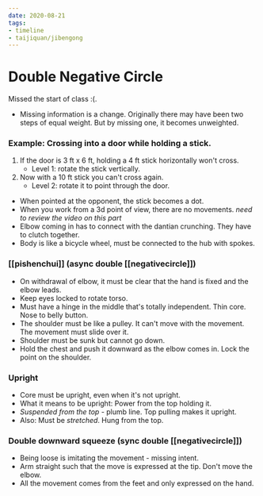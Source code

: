 ```yaml
---
date: 2020-08-21
tags:
- timeline
- taijiquan/jibengong
---
```


# Double Negative Circle

Missed the start of class :(.

* Missing information is a change.  Originally there may have been two steps of equal weight.  But by missing one, it becomes unweighted.

### Example: Crossing into a door while holding a stick.
1. If the door is 3 ft x 6 ft, holding a 4 ft stick horizontally won't cross.
   * Level 1: rotate the stick vertically.
2. Now with a 10 ft stick you can't cross again.
   * Level 2: rotate it to point through the door.

* When pointed at the opponent, the stick becomes a dot.
* When you work from a 3d point of view, there are no movements.  *need to review the video on this part*
* Elbow coming in has to connect with the dantian crunching.  They have to clutch together.
* Body is like a bicycle wheel, must be connected to the hub with spokes.

### [[pishenchui]] (async double [[negativecircle]])
* On withdrawal of elbow, it must be clear that the hand is fixed and the elbow leads.
* Keep eyes locked to rotate torso.
* Must have a hinge in the middle that's totally independent.  Thin core.  Nose to belly button.
* The shoulder must be like a pulley.  It can't move with the movement.  The movement must slide over it.
* Shoulder must be sunk but cannot go down.
* Hold the chest and push it downward as the elbow comes in.  Lock the point on the shoulder.

### Upright
* Core must be upright, even when it's not upright.
* What it means to be upright: Power from the top holding it.
* _Suspended from the top_ - plumb line.  Top pulling makes it upright.
* Also: Must be _stretched_.  Hung from the top.

### Double downward squeeze (sync double [[negativecircle]])
* Being loose is imitating the movement - missing intent.
* Arm straight such that the move is expressed at the tip.  Don't move the elbow.
* All the movement comes from the feet and only expressed on the hand.

